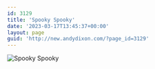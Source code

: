 ```yaml
---
id: 3129
title: 'Spooky Spooky'
date: '2023-03-17T13:45:37+00:00'
layout: page
guid: 'http://new.andydixon.com/?page_id=3129'
---
```


![Spooky Spooky](https://i0.wp.com/assets.g8x2.ldn.idrivee2-23.com/posters/Spooky%20Spooky%2001.jpg?w=1200&ssl=1 "Spooky Spooky")